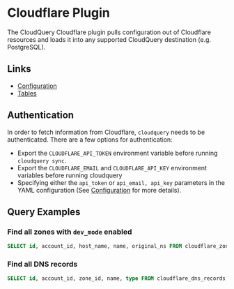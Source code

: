 # Cloudflare Plugin

The CloudQuery Cloudflare plugin pulls configuration out of Cloudflare resources and loads it into any supported CloudQuery destination (e.g. PostgreSQL).

## Links

- [Configuration](./docs/configuration.md)
- [Tables](./docs/tables/README.md)

## Authentication

In order to fetch information from Cloudflare, `cloudquery` needs to be authenticated. There are a few options for authentication:

- Export the `CLOUDFLARE_API_TOKEN` environment variable before running `cloudquery sync`.
- Export the `CLOUDFLARE_EMAIL` and `CLOUDFLARE_API_KEY` environment variables before running cloudquery
- Specifying either the `api_token` or `api_email, api_key` parameters in the YAML configuration (See [Configuration](./docs/configuration.md) for more details).

## Query Examples

### Find all zones with `dev_mode` enabled

```sql
SELECT id, account_id, host_name, name, original_ns FROM cloudflare_zones WHERE dev_mode = true;
```

### Find all DNS records

```sql
SELECT id, account_id, zone_id, name, type FROM cloudflare_dns_records;
```
